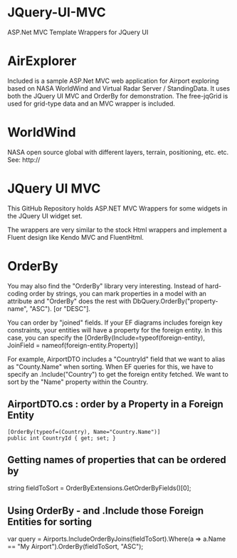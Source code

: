 # JQuery-UI-MVC
ASP.Net MVC Template Wrappers for JQuery UI


AirExplorer
==========
Included is a sample ASP.Net MVC web application for Airport exploring based on NASA WorldWind and Virtual Radar Server / StandingData.
It uses both the JQuery UI MVC and OrderBy for demonstration.  The free-jqGrid is used for grid-type data and an MVC wrapper is included.


WorldWind
=========
NASA open source global with different layers, terrain, positioning, etc. etc. See: http://


JQuery UI MVC
=============
This GitHub Repository holds ASP.NET MVC Wrappers for some widgets in the JQuery UI widget set.

The wrappers are very similar to the stock Html wrappers and implement a Fluent design like Kendo MVC and FluentHtml.


OrderBy
=======
You may also find the "OrderBy" library very interesting.  Instead of hard-coding order by strings, you can mark properties in a
model with an attribute and "OrderBy" does the rest with DbQuery.OrderBy("property-name", "ASC"). [or "DESC"].

You can order by "joined" fields.  If your EF diagrams includes foreign key constraints, your entities will have a property for
the foreign entity.  In this case, you can specify the [OrderBy(Include=typeof(foreign-entity), JoinField = nameof(foreign-entity.Property)]

For example, AirportDTO includes a "CountryId" field that we want to alias as "County.Name" when sorting.  When EF queries for this, we
have to specify an .Include("Country") to get the foreign entity fetched.  We want to sort by the "Name" property within the Country.


AirportDTO.cs : order by a Property in a Foreign Entity
-------------------------------------------------------
	[OrderBy(typeof=(Country), Name="Country.Name")]
	public int CountryId { get; set; }

Getting names of properties that can be ordered by
--------------------------------------------------
string fieldToSort = OrderByExtensions.GetOrderByFields<Airport>()[0];


Using OrderBy - and .Include those Foreign Entities for sorting
---------------------------------------------------------------
var query = Airports.IncludeOrderByJoins(fieldToSort).Where(a => a.Name == "My Airport").OrderBy(fieldToSort, "ASC");

